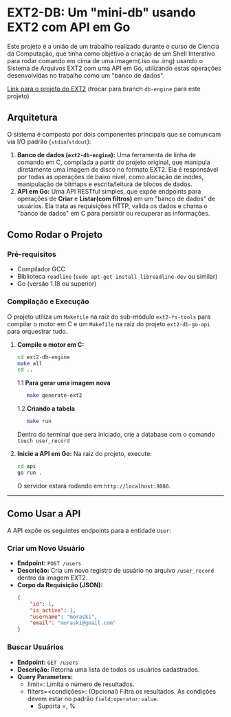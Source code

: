 # EXT2-DB: Um "mini-db" usando EXT2 com API em Go

Este projeto é a união de um trabalho realizado durante o curso de Ciencia da Computação, que tinha como objetivo a
criação de um Shell Interativo para rodar comando em cima de uma imagem(.iso ou .img) usando o Sistema de Arquivos EXT2
com uma API em Go, utilizando estas operaçǒes desenvolvidas no trabalho como um "banco de dados".

[Link para o projeto do EXT2](https://github.com/joaomoraski/ext2-fs-tools/tree/master) (trocar para branch `db-engine`
para este projeto)

## Arquitetura

O sistema é composto por dois componentes principais que se comunicam via I/O padrão (`stdin`/`stdout`):

1. **Banco de dados (`ext2-db-engine`):** Uma ferramenta de linha de comando em C, compilada a partir do
   projeto original, que manipula diretamente uma imagem de disco no formato EXT2. Ela é responsável por todas as
   operações de baixo nível, como alocação de inodes, manipulação de bitmaps e escrita/leitura de blocos de dados.
2. **API em Go:** Uma API RESTful simples, que expõe endpoints para operações de **Criar** e **Listar(com filtros)** em
   um "banco de dados" de usuários. Ela trata as requisições HTTP, valida os dados e chama o "banco de dados" em C para
   persistir ou recuperar as informações.

## Como Rodar o Projeto

### Pré-requisitos

* Compilador GCC
* Biblioteca `readline` (`sudo apt-get install libreadline-dev` ou similar)
* Go (versão 1.18 ou superior)

### Compilação e Execução

O projeto utiliza um `Makefile` na raiz do sub-módulo `ext2-fs-tools` para compilar o motor em C e um `Makefile` na raiz
do projeto `ext2-db-go-api` para orquestrar tudo.

1. **Compile o motor em C:**
   ```bash
   cd ext2-db-engine
   make all
   cd ..
   ```

   1.1 **Para gerar uma imagem nova**
   ```bash
      make generate-ext2
   ```

   1.2 **Criando a tabela**
   ```bash
      make run
   ```
   Dentro do terminal que sera iniciado, crie a database com o comando `touch user_record`

2. **Inicie a API em Go:**
   Na raiz do projeto, execute:
   ```bash
   cd api
   go run .
   ```
   O servidor estará rodando em `http://localhost:8080`.

---

## Como Usar a API

A API expõe os seguintes endpoints para a entidade `User`:

### Criar um Novo Usuário

* **Endpoint:** `POST /users`
* **Descrição:** Cria um novo registro de usuário no arquivo `/user_record` dentro da imagem EXT2.
* **Corpo da Requisição (JSON):**
  ```json
  {
      "id": 1,
      "is_active": 1,
      "username": "moraski",
      "email": "moraski@gmail.com"
  }

### Buscar Usuários

* **Endpoint:** `GET /users`
* **Descrição:** Retorna uma lista de todos os usuários cadastrados.
* **Query Parameters:**
    * limit=<numero>: Limita o número de resultados.
    * filters=<condições>: (Opcional) Filtra os resultados. As condições devem estar no padrão `field:operator:value`.
        * Suporta =, %
